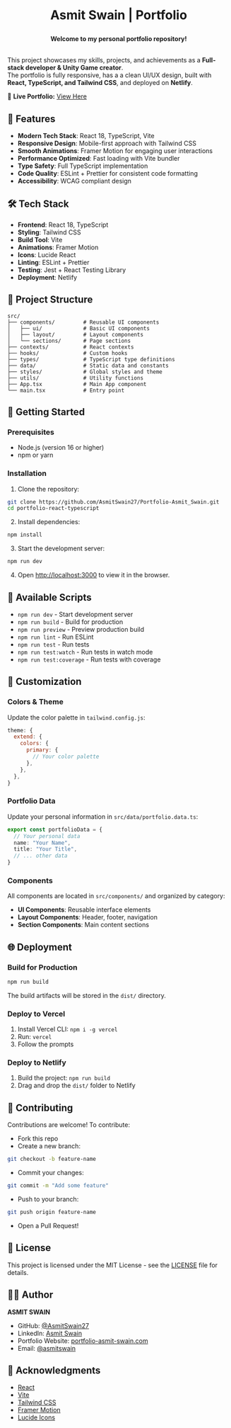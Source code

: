 # <p align="center">Asmit Swain | Portfolio</p>

**<p align="center">Welcome to my personal portfolio repository!</p>**  
This project showcases my skills, projects, and achievements as a **Full-stack developer & Unity Game creator**.  
The portfolio is fully responsive, has a a clean UI/UX design, built with **React, TypeScript, and Tailwind CSS**, and deployed on **Netlify**.

🔗 **Live Portfolio:** [View Here](https://portfolio-asmit-swain.netlify.app/)

## 🚀 Features

- **Modern Tech Stack**: React 18, TypeScript, Vite
- **Responsive Design**: Mobile-first approach with Tailwind CSS
- **Smooth Animations**: Framer Motion for engaging user interactions
- **Performance Optimized**: Fast loading with Vite bundler
- **Type Safety**: Full TypeScript implementation
- **Code Quality**: ESLint + Prettier for consistent code formatting
- **Accessibility**: WCAG compliant design

## 🛠️ Tech Stack

- **Frontend**: React 18, TypeScript
- **Styling**: Tailwind CSS
- **Build Tool**: Vite
- **Animations**: Framer Motion
- **Icons**: Lucide React
- **Linting**: ESLint + Prettier
- **Testing**: Jest + React Testing Library
- **Deployment**: Netlify

## 📁 Project Structure

```
src/
├── components/         # Reusable UI components
│   ├── ui/             # Basic UI components
│   ├── layout/         # Layout components
│   └── sections/       # Page sections
├── contexts/           # React contexts
├── hooks/              # Custom hooks
├── types/              # TypeScript type definitions
├── data/               # Static data and constants
├── styles/             # Global styles and theme
├── utils/              # Utility functions
├── App.tsx             # Main App component
└── main.tsx            # Entry point
```

## 🚦 Getting Started

### Prerequisites

- Node.js (version 16 or higher)
- npm or yarn

### Installation

1. Clone the repository:
```bash
git clone https://github.com/AsmitSwain27/Portfolio-Asmit_Swain.git
cd portfolio-react-typescript
```

2. Install dependencies:
```bash
npm install
```

3. Start the development server:
```bash
npm run dev
```

4. Open [http://localhost:3000](http://localhost:3000) to view it in the browser.

## 📜 Available Scripts

- `npm run dev` - Start development server
- `npm run build` - Build for production
- `npm run preview` - Preview production build
- `npm run lint` - Run ESLint
- `npm run test` - Run tests
- `npm run test:watch` - Run tests in watch mode
- `npm run test:coverage` - Run tests with coverage

## 🎨 Customization

### Colors & Theme

Update the color palette in `tailwind.config.js`:

```javascript
theme: {
  extend: {
    colors: {
      primary: {
        // Your color palette
      },
    },
  },
}
```

### Portfolio Data

Update your personal information in `src/data/portfolio.data.ts`:

```typescript
export const portfolioData = {
  // Your personal data
  name: "Your Name",
  title: "Your Title",
  // ... other data
}
```

### Components

All components are located in `src/components/` and organized by category:
- **UI Components**: Reusable interface elements
- **Layout Components**: Header, footer, navigation
- **Section Components**: Main content sections

## 🌐 Deployment

### Build for Production

```bash
npm run build
```

The build artifacts will be stored in the `dist/` directory.

### Deploy to Vercel

1. Install Vercel CLI: `npm i -g vercel`
2. Run: `vercel`
3. Follow the prompts

### Deploy to Netlify

1. Build the project: `npm run build`
2. Drag and drop the `dist/` folder to Netlify

## 🤝 Contributing

Contributions are welcome! To contribute:

- Fork this repo
- Create a new branch:
```bash
git checkout -b feature-name
``` 
- Commit your changes:
```bash
git commit -m "Add some feature"
```
- Push to your branch:
```bash
git push origin feature-name
```
- Open a Pull Request!

## 📝 License

This project is licensed under the MIT License - see the [LICENSE](LICENSE) file for details.

## 👨‍💻 Author

**ASMIT SWAIN**
- GitHub: [@AsmitSwain27](https://github.com/AsmitSwain27)
- LinkedIn: [Asmit Swain](https://linkedin.com/in/asmit-swain27a15/)
- Portfolio Website: [portfolio-asmit-swain.com](https://portfolio-asmit-swain.netlify.app/)
- Email: [@asmitswain](swain.asmit2006@gmail.com)  

## 🙏 Acknowledgments

- [React](https://reactjs.org/)
- [Vite](https://vitejs.dev/)
- [Tailwind CSS](https://tailwindcss.com/)
- [Framer Motion](https://www.framer.com/motion/)
- [Lucide Icons](https://lucide.dev/)
